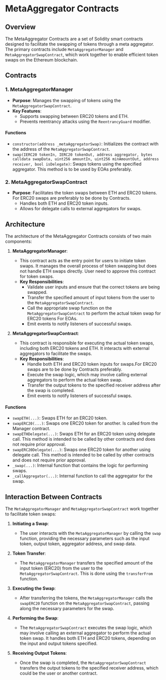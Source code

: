 # MetaAggregator Contracts

## Overview

The MetaAggregator Contracts are a set of Solidity smart contracts designed to facilitate the swapping of tokens through a meta aggregator. The primary contracts include `MetaAggregatorManager` and `MetaAggregatorSwapContract`, which work together to enable efficient token swaps on the Ethereum blockchain.

## Contracts

### 1. MetaAggregatorManager

- **Purpose**: Manages the swapping of tokens using the `MetaAggregatorSwapContract`.
- **Key Features**:
  - Supports swapping between ERC20 tokens and ETH.
  - Prevents reentrancy attacks using the `ReentrancyGuard` modifier.
  
#### Functions

- `constructor(address _metaAggregatorSwap)`: Initializes the contract with the address of the `MetaAggregatorSwapContract`.
- `swap(IERC20 tokenIn, IERC20 tokenOut, address aggregator, bytes calldata swapData, uint256 amountIn, uint256 minAmountOut, address receiver, bool isDelegate)`: Swaps tokens using the specified aggregator. This method is to be used by EOAs preferably.

### 2. MetaAggregatorSwapContract

- **Purpose**: Facilitates the token swaps between ETH and ERC20 tokens. For ERC20 swaps are preferably to be done by Contracts.
  - Handles both ETH and ERC20 token inputs.
  - Allows for delegate calls to external aggregators for swaps.

## Architecture

The architecture of the MetaAggregator Contracts consists of two main components:

1. **MetaAggregatorManager**:
   - This contract acts as the entry point for users to initiate token swaps. It manages the overall process of token swapping but does not handle ETH swaps directly. User need to approve this contract for token swaps.
   - **Key Responsibilities**:
     - Validate user inputs and ensure that the correct tokens are being swapped.
     - Transfer the specified amount of input tokens from the user to the `MetaAggregatorSwapContract`.
     - Call the appropriate swap function on the `MetaAggregatorSwapContract` to perform the actual token swap for ERC20 tokens For EOAs.
     - Emit events to notify listeners of successful swaps.

2. **MetaAggregatorSwapContract**:
   - This contract is responsible for executing the actual token swaps, including both ERC20 tokens and ETH. It interacts with external aggregators to facilitate the swaps.
   - **Key Responsibilities**:
     - Handle both ETH and ERC20 token inputs for swaps.For ERC20 swaps are to be done by Contracts preferably.
     - Execute the swap logic, which may involve calling external aggregators to perform the actual token swap.
     - Transfer the output tokens to the specified receiver address after the swap is completed.
     - Emit events to notify listeners of successful swaps.

#### Functions

- `swapETH(...)`: Swaps ETH for an ERC20 token.
- `swapERC20(...)`: Swaps one ERC20 token for another. Is called from the Manager contract.
- `swapETHDelegate(...)`: Swaps ETH for an ERC20 token using delegate call. This method is intended to be called by other contracts and does not require prior approval.
- `swapERC20Delegate(...)`: Swaps one ERC20 token for another using delegate call. This method is intended to be called by other contracts and does not require prior approval.
- `_swap(...)`: Internal function that contains the logic for performing swaps.
- `_callAggregator(...)`: Internal function to call the aggregator for the swap.

## Interaction Between Contracts

The `MetaAggregatorManager` and `MetaAggregatorSwapContract` work together to facilitate token swaps:

1. **Initiating a Swap**:
   - The user interacts with the `MetaAggregatorManager` by calling the `swap` function, providing the necessary parameters such as the input token, output token, aggregator address, and swap data.

2. **Token Transfer**:
   - The `MetaAggregatorManager` transfers the specified amount of the input token (ERC20) from the user to the `MetaAggregatorSwapContract`. This is done using the `transferFrom` function.

3. **Executing the Swap**:
   - After transferring the tokens, the `MetaAggregatorManager` calls the `swapERC20` function on the `MetaAggregatorSwapContract`, passing along the necessary parameters for the swap.

4. **Performing the Swap**:
   - The `MetaAggregatorSwapContract` executes the swap logic, which may involve calling an external aggregator to perform the actual token swap. It handles both ETH and ERC20 tokens, depending on the input and output tokens specified.

5. **Receiving Output Tokens**:
   - Once the swap is completed, the `MetaAggregatorSwapContract` transfers the output tokens to the specified receiver address, which could be the user or another contract.


